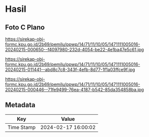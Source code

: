 # Hasil

## Foto C Plano

https://sirekap-obj-formc.kpu.go.id/2b69/pemilu/ppwp/14/71/11/10/05/1471111005016-20240215-000650--f4097980-232d-4054-be22-4e1ba47e5c61.jpg

https://sirekap-obj-formc.kpu.go.id/2b69/pemilu/ppwp/14/71/11/10/05/1471111005016-20240215-011441--abd8c7c8-343f-4efb-8d77-1f1a03ffce9f.jpg

https://sirekap-obj-formc.kpu.go.id/2b69/pemilu/ppwp/14/71/11/10/05/1471111005016-20240215-000446--71fe9499-76ea-4187-b542-85da354858ba.jpg


## Metadata

| Key        | Value               |
| ---------- | ------------------- |
| Time Stamp | 2024-02-17 16:00:02 |



